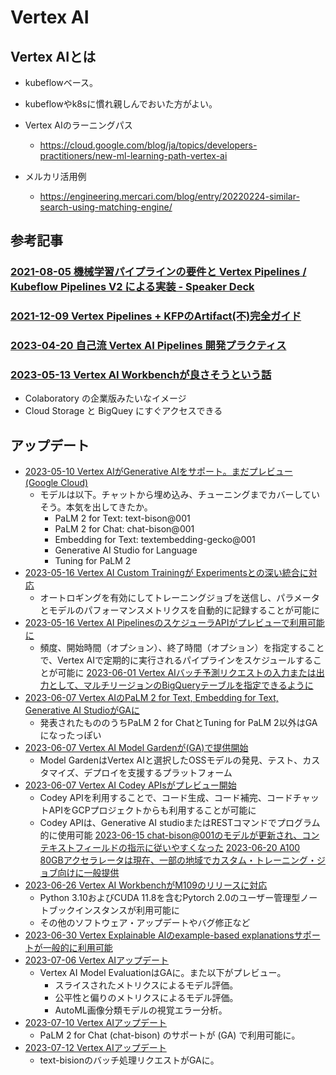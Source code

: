 # Vertex AI

## Vertex AIとは

- kubeflowベース。
- kubeflowやk8sに慣れ親しんでおいた方がよい。

- Vertex AIのラーニングパス
  - https://cloud.google.com/blog/ja/topics/developers-practitioners/new-ml-learning-path-vertex-ai

- メルカリ活用例
  - https://engineering.mercari.com/blog/entry/20220224-similar-search-using-matching-engine/

## 参考記事

### [2021-08-05 機械学習パイプラインの要件と Vertex Pipelines / Kubeflow Pipelines V2 による実装 - Speaker Deck](https://speakerdeck.com/asei/kubeflow-pipelines-v2-niyorushi-zhuang)

### [2021-12-09 Vertex Pipelines + KFPのArtifact(不)完全ガイド](https://zenn.dev/kurushi/articles/01ac5fdc4e1bfc)

### [2023-04-20 自己流 Vertex AI Pipelines 開発プラクティス](https://note.com/tatsuyashirakawa/n/n146551bc5a66)

### [2023-05-13 Vertex AI Workbenchが良さそうという話](https://twitter.com/naganumat/status/1657309179110117378)

- Colaboratory の企業版みたいなイメージ
- Cloud Storage と BigQuey にすぐアクセスできる

## アップデート

- [2023-05-10 Vertex AIがGenerative AIをサポート。まだプレビュー (Google Cloud)](https://cloud.google.com/release-notes#May_10_2023)
  - モデルは以下。チャットから埋め込み、チューニングまでカバーしていそう。本気を出してきたか。
    - PaLM 2 for Text: text-bison@001
    - PaLM 2 for Chat: chat-bison@001
    - Embedding for Text: textembedding-gecko@001
    - Generative AI Studio for Language
    - Tuning for PaLM 2
- [2023-05-16 Vertex AI Custom Trainingが Experimentsとの深い統合に対応](https://cloud.google.com/release-notes#May_16_2023)
  - オートロギングを有効にしてトレーニングジョブを送信し、パラメータとモデルのパフォーマンスメトリクスを自動的に記録することが可能に
- [2023-05-16 Vertex AI PipelinesのスケジューラAPIがプレビューで利用可能に](https://cloud.google.com/release-notes#May_16_2023)
  - 頻度、開始時間（オプション）、終了時間（オプション）を指定することで、Vertex AIで定期的に実行されるパイプラインをスケジュールすることが可能に
 [2023-06-01 Vertex AIバッチ予測リクエストの入力または出力として、マルチリージョンのBigQueryテーブルを指定できるように](https://cloud.google.com/release-notes#June_01_2023)
- [2023-06-07 Vertex AIのPaLM 2 for Text, Embedding for Text, Generative AI StudioがGAに](https://cloud.google.com/release-notes#June_07_2023)
  - 発表されたもののうちPaLM 2 for ChatとTuning for PaLM 2以外はGAになったっぽい
- [2023-06-07 Vertex AI Model Gardenが(GA)で提供開始](https://cloud.google.com/release-notes#June_07_2023)
  - Model GardenはVertex AIと選択したOSSモデルの発見、テスト、カスタマイズ、デプロイを支援するプラットフォーム
- [2023-06-07 Vertex AI Codey APIsがプレビュー開始](https://cloud.google.com/release-notes#June_07_2023)
  - Codey APIを利用することで、コード生成、コード補完、コードチャットAPIをGCPプロジェクトからも利用することが可能に
  - Codey APIは、Generative AI studioまたはRESTコマンドでプログラム的に使用可能
 [2023-06-15 chat-bison@001のモデルが更新され、コンテキストフィールドの指示に従いやすくなった](https://cloud.google.com/release-notes#June_15_2023)
 [2023-06-20 A100 80GBアクセラレータは現在、一部の地域でカスタム・トレーニング・ジョブ向けに一般提供](https://cloud.google.com/release-notes#June_20_2023)
- [2023-06-26 Vertex AI WorkbenchがM109のリリースに対応](https://cloud.google.com/release-notes#June_26_2023)
  - Python 3.10およびCUDA 11.8を含むPytorch 2.0のユーザー管理型ノートブックインスタンスが利用可能に
  - その他のソフトウェア・アップデートやバグ修正など
- [2023-06-30 Vertex Explainable AIのexample-based explanationsサポートが一般的に利用可能](https://cloud.google.com/release-notes#June_30_2023)
- [2023-07-06 Vertex AIアップデート](https://cloud.google.com/release-notes#July_07_2023)
  - Vertex AI Model EvaluationはGAに。また以下がプレビュー。
    - スライスされたメトリクスによるモデル評価。
    - 公平性と偏りのメトリクスによるモデル評価。
    - AutoML画像分類モデルの視覚エラー分析。
- [2023-07-10 Vertex AIアップデート](https://cloud.google.com/release-notes#July_10_2023)
  - PaLM 2 for Chat (chat-bison) のサポートが (GA) で利用可能に。
- [2023-07-12 Vertex AIアップデート](https://cloud.google.com/release-notes#July_12_2023)
  - text-bisionのバッチ処理リクエストがGAに。